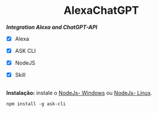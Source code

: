 <h1 align="center"> AlexaChatGPT </h1>




***Integration Alexa and ChatGPT-API***


- [x] Alexa
- [X] ASK CLI
- [X] NodeJS
- [X] Skill


##


**Instalação:**
instale o [NodeJs- Windows](https://nodejs.org/dist/v18.16.1/node-v18.16.1-x64.msi) ou [NodeJs- Linux](https://nodejs.org/dist/v18.16.1/node-v18.16.1-linux-x64.tar.xz).

```
npm install -g ask-cli
```

